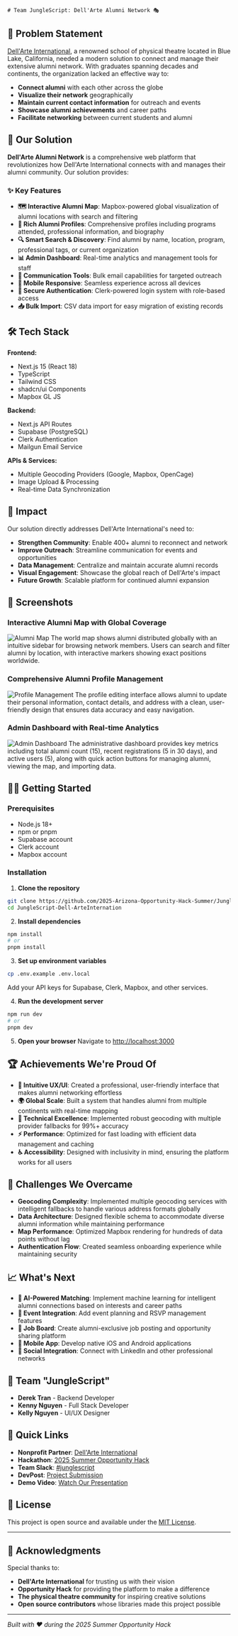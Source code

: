 
    # Team JungleScript: Dell'Arte Alumni Network 🎭

## 🎯 Problem Statement

[Dell'Arte International](https://dellarte.com), a renowned school of physical theatre located in Blue Lake, California, needed a modern solution to connect and manage their extensive alumni network. With graduates spanning decades and continents, the organization lacked an effective way to:

- **Connect alumni** with each other across the globe
- **Visualize their network** geographically 
- **Maintain current contact information** for outreach and events
- **Showcase alumni achievements** and career paths
- **Facilitate networking** between current students and alumni

## 🚀 Our Solution

**Dell'Arte Alumni Network** is a comprehensive web platform that revolutionizes how Dell'Arte International connects with and manages their alumni community. Our solution provides:

### ✨ Key Features

- **🗺️ Interactive Alumni Map**: Mapbox-powered global visualization of alumni locations with search and filtering
- **👤 Rich Alumni Profiles**: Comprehensive profiles including programs attended, professional information, and biography
- **🔍 Smart Search & Discovery**: Find alumni by name, location, program, professional tags, or current organization  
- **📊 Admin Dashboard**: Real-time analytics and management tools for staff
- **📧 Communication Tools**: Bulk email capabilities for targeted outreach
- **📱 Mobile Responsive**: Seamless experience across all devices
- **🔐 Secure Authentication**: Clerk-powered login system with role-based access
- **📥 Bulk Import**: CSV data import for easy migration of existing records

## 🛠️ Tech Stack

**Frontend:**
- Next.js 15 (React 18)
- TypeScript
- Tailwind CSS
- shadcn/ui Components
- Mapbox GL JS

**Backend:**
- Next.js API Routes  
- Supabase (PostgreSQL)
- Clerk Authentication
- Mailgun Email Service

**APIs & Services:**
- Multiple Geocoding Providers (Google, Mapbox, OpenCage)
- Image Upload & Processing
- Real-time Data Synchronization

## 🌟 Impact

Our solution directly addresses Dell'Arte International's need to:
- **Strengthen Community**: Enable 400+ alumni to reconnect and network
- **Improve Outreach**: Streamline communication for events and opportunities  
- **Data Management**: Centralize and maintain accurate alumni records
- **Visual Engagement**: Showcase the global reach of Dell'Arte's impact
- **Future Growth**: Scalable platform for continued alumni expansion

## 📱 Screenshots

### Interactive Alumni Map with Global Coverage
![Alumni Map](./assets/CleanShot%202025-08-02%20at%2014.19.33@2x.png)
The world map shows alumni distributed globally with an intuitive sidebar for browsing network members. Users can search and filter alumni by location, with interactive markers showing exact positions worldwide.

### Comprehensive Alumni Profile Management  
![Profile Management](./assets/CleanShot%202025-08-02%20at%2014.20.26@2x.png)
The profile editing interface allows alumni to update their personal information, contact details, and address with a clean, user-friendly design that ensures data accuracy and easy navigation.

### Admin Dashboard with Real-time Analytics
![Admin Dashboard](./assets/CleanShot%202025-08-02%20at%2014.20.02@2x.png)
The administrative dashboard provides key metrics including total alumni count (15), recent registrations (5 in 30 days), and active users (5), along with quick action buttons for managing alumni, viewing the map, and importing data.

## 🏃‍♀️ Getting Started

### Prerequisites
- Node.js 18+ 
- npm or pnpm
- Supabase account
- Clerk account  
- Mapbox account

### Installation

1. **Clone the repository**
```bash
git clone https://github.com/2025-Arizona-Opportunity-Hack-Summer/JungleScript-Dell-ArteInternation.git
cd JungleScript-Dell-ArteInternation
```

2. **Install dependencies**
```bash
npm install
# or
pnpm install
```

3. **Set up environment variables**
```bash
cp .env.example .env.local
```
Add your API keys for Supabase, Clerk, Mapbox, and other services.

4. **Run the development server**
```bash
npm run dev
# or  
pnpm dev
```

5. **Open your browser**
Navigate to [http://localhost:3000](http://localhost:3000)

## 🏆 Achievements We're Proud Of

- **🎨 Intuitive UX/UI**: Created a professional, user-friendly interface that makes alumni networking effortless
- **🌍 Global Scale**: Built a system that handles alumni from multiple continents with real-time mapping
- **🔧 Technical Excellence**: Implemented robust geocoding with multiple provider fallbacks for 99%+ accuracy
- **⚡ Performance**: Optimized for fast loading with efficient data management and caching
- **♿ Accessibility**: Designed with inclusivity in mind, ensuring the platform works for all users

## 🚧 Challenges We Overcame

- **Geocoding Complexity**: Implemented multiple geocoding services with intelligent fallbacks to handle various address formats globally
- **Data Architecture**: Designed flexible schema to accommodate diverse alumni information while maintaining performance
- **Map Performance**: Optimized Mapbox rendering for hundreds of data points without lag
- **Authentication Flow**: Created seamless onboarding experience while maintaining security

## 📈 What's Next

- **🤖 AI-Powered Matching**: Implement machine learning for intelligent alumni connections based on interests and career paths
- **📅 Event Integration**: Add event planning and RSVP management features  
- **💼 Job Board**: Create alumni-exclusive job posting and opportunity sharing platform
- **📱 Mobile App**: Develop native iOS and Android applications
- **🔗 Social Integration**: Connect with LinkedIn and other professional networks

## 👥 Team "JungleScript"

- **Derek Tran** - Backend Developer
- **Kenny Nguyen** - Full Stack Developer  
- **Kelly Nguyen** - UI/UX Designer

## 🔗 Quick Links

- **Nonprofit Partner**: [Dell'Arte International](https://ohack.dev/nonprofit/eObX4Ig63NLCKuKGN8P6) 
- **Hackathon**: [2025 Summer Opportunity Hack](https://www.ohack.dev/hack/2025_summer)
- **Team Slack**: [#junglescript](https://opportunity-hack.slack.com/app_redirect?channel=junglescript)
- **DevPost**: [Project Submission](https://devpost.com/software/junglescript-dell-arte-international-project) <!-- Add DevPost link when available -->
- **Demo Video**: [Watch Our Presentation](https://youtu.be/3xfnTsLIAGs) <!-- Add demo video link -->

## 📜 License

This project is open source and available under the [MIT License](LICENSE).

---

## 🙏 Acknowledgments

Special thanks to:
- **Dell'Arte International** for trusting us with their vision
- **Opportunity Hack** for providing the platform to make a difference  
- **The physical theatre community** for inspiring creative solutions
- **Open source contributors** whose libraries made this project possible

---

*Built with ❤️ during the 2025 Summer Opportunity Hack*
